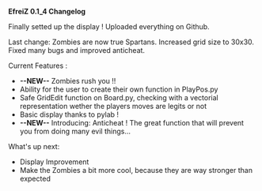  **EfreiZ 0.1_4 Changelog**
 
 Finally setted up the display !
 Uploaded everything on Github.
 
 Last change: Zombies are now true Spartans. Increased grid size to 30x30. Fixed many bugs and improved anticheat.
 
Current Features :

- **--NEW--** Zombies rush you !!
- Ability for the user to create their own function in PlayPos.py
- Safe GridEdit function on Board.py, checking with a vectorial representation wether the players moves are legits or not
- Basic display thanks to pylab !
- **--NEW--** Introducing: Anticheat ! The great function that will prevent you from doing many evil things...

What's up next:

- Display Improvement
- Make the Zombies a bit more cool, because they are way stronger than expected
